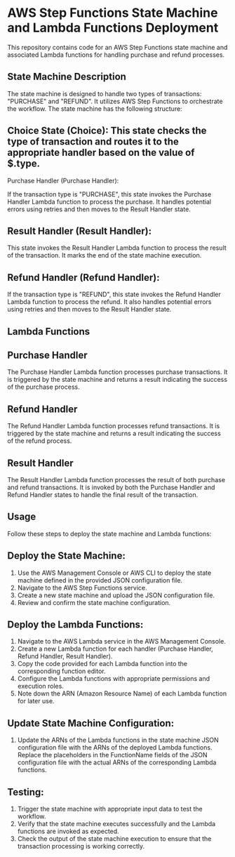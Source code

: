 # AWS Step Functions State Machine and Lambda Functions Deployment

This repository contains code for an AWS Step Functions state machine and associated Lambda functions for handling purchase and refund processes.

## State Machine Description
The state machine is designed to handle two types of transactions: "PURCHASE" and "REFUND". It utilizes AWS Step Functions to orchestrate the workflow. The state machine has the following structure:

## Choice State (Choice): This state checks the type of transaction and routes it to the appropriate handler based on the value of $.type.

Purchase Handler (Purchase Handler): 

If the transaction type is "PURCHASE", this state invokes the Purchase Handler Lambda function to process the purchase. It handles potential errors using retries and then moves to the Result Handler state.

## Result Handler (Result Handler): 

This state invokes the Result Handler Lambda function to process the result of the transaction. It marks the end of the state machine execution.

## Refund Handler (Refund Handler): 
If the transaction type is "REFUND", this state invokes the Refund Handler Lambda function to process the refund. It also handles potential errors using retries and then moves to the Result Handler state.

## Lambda Functions

## Purchase Handler
The Purchase Handler Lambda function processes purchase transactions. It is triggered by the state machine and returns a result indicating the success of the purchase process.

## Refund Handler
The Refund Handler Lambda function processes refund transactions. It is triggered by the state machine and returns a result indicating the success of the refund process.

## Result Handler
The Result Handler Lambda function processes the result of both purchase and refund transactions. It is invoked by both the Purchase Handler and Refund Handler states to handle the final result of the transaction.

## Usage
Follow these steps to deploy the state machine and Lambda functions:

## Deploy the State Machine:

1. Use the AWS Management Console or AWS CLI to deploy the state machine defined in the provided JSON configuration file.
2. Navigate to the AWS Step Functions service.
3. Create a new state machine and upload the JSON configuration file.
4. Review and confirm the state machine configuration.

## Deploy the Lambda Functions:

1. Navigate to the AWS Lambda service in the AWS Management Console.
2. Create a new Lambda function for each handler (Purchase Handler, Refund Handler, Result Handler).
3. Copy the code provided for each Lambda function into the corresponding function editor.
4. Configure the Lambda functions with appropriate permissions and execution roles.
5. Note down the ARN (Amazon Resource Name) of each Lambda function for later use.

## Update State Machine Configuration:

1. Update the ARNs of the Lambda functions in the state machine JSON configuration file with the ARNs of the deployed Lambda functions.
Replace the placeholders in the FunctionName fields of the JSON configuration file with the actual ARNs of the corresponding Lambda functions.

## Testing:

1. Trigger the state machine with appropriate input data to test the workflow.
2. Verify that the state machine executes successfully and the Lambda functions are invoked as expected.
3. Check the output of the state machine execution to ensure that the transaction processing is working correctly.
